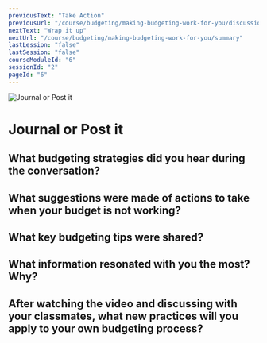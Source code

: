 ```yaml
---
previousText: "Take Action"
previousUrl: "/course/budgeting/making-budgeting-work-for-you/discussion"
nextText: "Wrap it up"
nextUrl: "/course/budgeting/making-budgeting-work-for-you/summary"
lastLession: "false"
lastSession: "false"
courseModuleId: "6"
sessionId: "2"
pageId: "6"
---
```



![Journal or Post it](/assets/img/journal-it.png)
# Journal or Post it

## What budgeting strategies did you hear during the conversation?
<sparkle-feed-post assignment-name="What budgeting strategies did you hear during the conversation?" ></sparkle-feed-post>

## What suggestions were made of actions to take when your budget is not working?
<sparkle-feed-post assignment-name="What suggestions were made of actions to take when your budget is not working?" ></sparkle-feed-post>

## What key budgeting tips were shared?
<sparkle-feed-post assignment-name="What key budgeting tips were shared?" ></sparkle-feed-post>

## What information resonated with you the most? Why?
<sparkle-feed-post assignment-name="What information resonated with you the most? Why?" ></sparkle-feed-post>


## After watching the video and discussing with your classmates, what new practices will you apply to your own budgeting process?
<sparkle-feed-post assignment-name="After watching the video and discussing with your classmates, what new practices will you apply to your own budgeting process?" ></sparkle-feed-post>